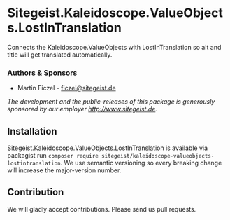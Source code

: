 # Sitegeist.Kaleidoscope.ValueObjects.LostInTranslation

Connects the Kaleidoscope.ValueObjects with LostInTranslation so alt and title will get translated automatically.

### Authors & Sponsors

* Martin Ficzel - ficzel@sitegeist.de

*The development and the public-releases of this package is generously sponsored
by our employer http://www.sitegeist.de.*

## Installation

Sitegeist.Kaleidoscope.ValueObjects.LostInTranslation is available via packagist run `composer require sitegeist/kaleidoscope-valueobjects-lostintranslation`.
We use semantic versioning so every breaking change will increase the major-version number.

## Contribution

We will gladly accept contributions. Please send us pull requests.

